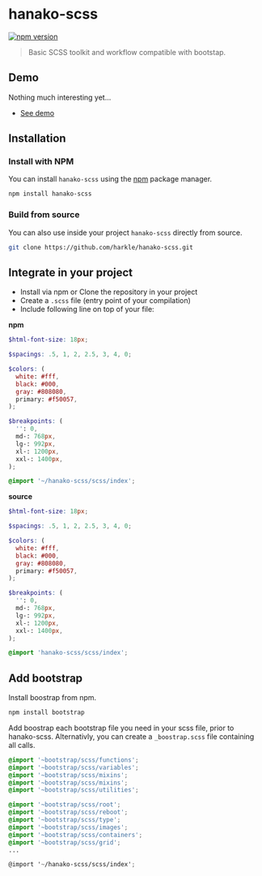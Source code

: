 # hanako-scss
[![npm version](https://badge.fury.io/js/hanako-scss.svg)](https://badge.fury.io/js/hanako-scss)

> Basic SCSS toolkit and workflow compatible with bootstap.

## Demo

Nothing much interesting yet...

- [See demo](https://harkle.github.io/hanako-scss/demo)

## Installation
### Install with NPM

You can install `hanako-scss` using the [npm](https://www.npmjs.com/) package manager.

```sh
npm install hanako-scss
```

### Build from source

You can also use inside your project `hanako-scss` directly from source.

```sh
git clone https://github.com/harkle/hanako-scss.git
```


## Integrate in your project

- Install via npm or Clone the repository in your project
- Create a `.scss` file (entry point of your compilation)
- Include following line on top of your file:

**npm**
```scss
$html-font-size: 18px;

$spacings: .5, 1, 2, 2.5, 3, 4, 0;

$colors: (
  white: #fff,
  black: #000,
  gray: #808080,
  primary: #f50057,
);

$breakpoints: (
  '': 0,
  md-: 768px,
  lg-: 992px,
  xl-: 1200px,
  xxl-: 1400px,
);

@import '~/hanako-scss/scss/index';
```

**source**
```scss
$html-font-size: 18px;

$spacings: .5, 1, 2, 2.5, 3, 4, 0;

$colors: (
  white: #fff,
  black: #000,
  gray: #808080,
  primary: #f50057,
);

$breakpoints: (
  '': 0,
  md-: 768px,
  lg-: 992px,
  xl-: 1200px,
  xxl-: 1400px,
);

@import 'hanako-scss/scss/index';
```

## Add bootstrap

Install boostrap from npm.

```sh
npm install bootstrap
```

Add boostrap each bootstrap file you need in your scss file, prior to hanako-scss. Alternativly, you can create a `_boostrap.scss` file containing all calls.

```scss
@import '~bootstrap/scss/functions';
@import '~bootstrap/scss/variables';
@import '~bootstrap/scss/mixins';
@import '~bootstrap/scss/mixins';
@import '~bootstrap/scss/utilities';

@import '~bootstrap/scss/root';
@import '~bootstrap/scss/reboot';
@import '~bootstrap/scss/type';
@import '~bootstrap/scss/images';
@import '~bootstrap/scss/containers';
@import '~bootstrap/scss/grid';
...

@import '~/hanako-scss/scss/index';
```
